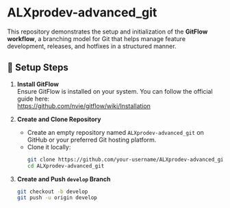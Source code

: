 # ALXprodev-advanced_git

This repository demonstrates the setup and initialization of the **GitFlow workflow**, a branching model for Git that helps manage feature development, releases, and hotfixes in a structured manner.

## 🔧 Setup Steps

1. **Install GitFlow**  
   Ensure GitFlow is installed on your system. You can follow the official guide here:  
   https://github.com/nvie/gitflow/wiki/Installation

2. **Create and Clone Repository**  
   - Create an empty repository named `ALXprodev-advanced_git` on GitHub or your preferred Git hosting platform.  
   - Clone it locally:
     ```bash
     git clone https://github.com/your-username/ALXprodev-advanced_git.git
     cd ALXprodev-advanced_git
     ```

3. **Create and Push `develop` Branch**
   ```bash
   git checkout -b develop
   git push -u origin develop
